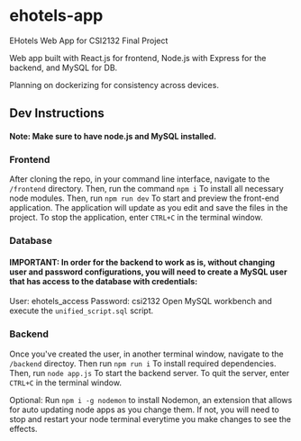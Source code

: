 # ehotels-app
EHotels Web App for CSI2132 Final Project

Web app built with React.js for frontend, Node.js with Express for the backend, and MySQL for DB. 

Planning on dockerizing for consistency across devices. 

## Dev Instructions
#### Note: Make sure to have node.js and MySQL installed.

### Frontend
After cloning the repo, in your command line interface, navigate to the `/frontend` directory. Then, run the command
`npm i`
To install all necessary node modules. Then, run
`npm run dev`
To start and preview the front-end application. The application will update as you edit and save the files in the project.
To stop the application, enter `CTRL+C` in the terminal window.

### Database
#### IMPORTANT: In order for the backend to work as is, without changing user and password configurations, you will need to create a MySQL user that has access to the database with credentials:
User: ehotels_access
Password: csi2132
Open MySQL workbench and execute the `unified_script.sql` script.

### Backend

Once you've created the user, in another terminal window, navigate to the `/backend` directoy. Then run 
`npm run i`
To install required dependencies. Then, run
`node app.js`
To start the backend server. 
To quit the server, enter `CTRL+C` in the terminal window.

Optional: 
Run `npm i -g nodemon` to install Nodemon, an extension that allows for auto updating node apps as you change them. If not, you will need to stop and restart your node terminal everytime you make changes to see the effects.



